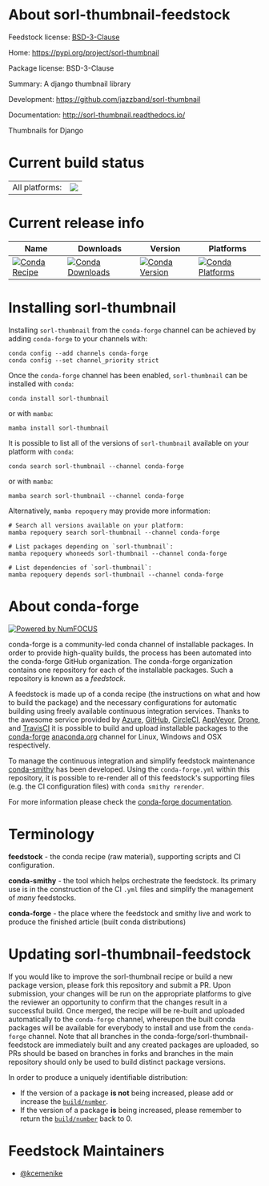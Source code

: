 About sorl-thumbnail-feedstock
==============================

Feedstock license: [BSD-3-Clause](https://github.com/conda-forge/sorl-thumbnail-feedstock/blob/main/LICENSE.txt)

Home: https://pypi.org/project/sorl-thumbnail

Package license: BSD-3-Clause

Summary: A django thumbnail library

Development: https://github.com/jazzband/sorl-thumbnail

Documentation: http://sorl-thumbnail.readthedocs.io/

Thumbnails for Django


Current build status
====================


<table><tr><td>All platforms:</td>
    <td>
      <a href="https://dev.azure.com/conda-forge/feedstock-builds/_build/latest?definitionId=10412&branchName=main">
        <img src="https://dev.azure.com/conda-forge/feedstock-builds/_apis/build/status/sorl-thumbnail-feedstock?branchName=main">
      </a>
    </td>
  </tr>
</table>

Current release info
====================

| Name | Downloads | Version | Platforms |
| --- | --- | --- | --- |
| [![Conda Recipe](https://img.shields.io/badge/recipe-sorl--thumbnail-green.svg)](https://anaconda.org/conda-forge/sorl-thumbnail) | [![Conda Downloads](https://img.shields.io/conda/dn/conda-forge/sorl-thumbnail.svg)](https://anaconda.org/conda-forge/sorl-thumbnail) | [![Conda Version](https://img.shields.io/conda/vn/conda-forge/sorl-thumbnail.svg)](https://anaconda.org/conda-forge/sorl-thumbnail) | [![Conda Platforms](https://img.shields.io/conda/pn/conda-forge/sorl-thumbnail.svg)](https://anaconda.org/conda-forge/sorl-thumbnail) |

Installing sorl-thumbnail
=========================

Installing `sorl-thumbnail` from the `conda-forge` channel can be achieved by adding `conda-forge` to your channels with:

```
conda config --add channels conda-forge
conda config --set channel_priority strict
```

Once the `conda-forge` channel has been enabled, `sorl-thumbnail` can be installed with `conda`:

```
conda install sorl-thumbnail
```

or with `mamba`:

```
mamba install sorl-thumbnail
```

It is possible to list all of the versions of `sorl-thumbnail` available on your platform with `conda`:

```
conda search sorl-thumbnail --channel conda-forge
```

or with `mamba`:

```
mamba search sorl-thumbnail --channel conda-forge
```

Alternatively, `mamba repoquery` may provide more information:

```
# Search all versions available on your platform:
mamba repoquery search sorl-thumbnail --channel conda-forge

# List packages depending on `sorl-thumbnail`:
mamba repoquery whoneeds sorl-thumbnail --channel conda-forge

# List dependencies of `sorl-thumbnail`:
mamba repoquery depends sorl-thumbnail --channel conda-forge
```


About conda-forge
=================

[![Powered by
NumFOCUS](https://img.shields.io/badge/powered%20by-NumFOCUS-orange.svg?style=flat&colorA=E1523D&colorB=007D8A)](https://numfocus.org)

conda-forge is a community-led conda channel of installable packages.
In order to provide high-quality builds, the process has been automated into the
conda-forge GitHub organization. The conda-forge organization contains one repository
for each of the installable packages. Such a repository is known as a *feedstock*.

A feedstock is made up of a conda recipe (the instructions on what and how to build
the package) and the necessary configurations for automatic building using freely
available continuous integration services. Thanks to the awesome service provided by
[Azure](https://azure.microsoft.com/en-us/services/devops/), [GitHub](https://github.com/),
[CircleCI](https://circleci.com/), [AppVeyor](https://www.appveyor.com/),
[Drone](https://cloud.drone.io/welcome), and [TravisCI](https://travis-ci.com/)
it is possible to build and upload installable packages to the
[conda-forge](https://anaconda.org/conda-forge) [anaconda.org](https://anaconda.org/)
channel for Linux, Windows and OSX respectively.

To manage the continuous integration and simplify feedstock maintenance
[conda-smithy](https://github.com/conda-forge/conda-smithy) has been developed.
Using the ``conda-forge.yml`` within this repository, it is possible to re-render all of
this feedstock's supporting files (e.g. the CI configuration files) with ``conda smithy rerender``.

For more information please check the [conda-forge documentation](https://conda-forge.org/docs/).

Terminology
===========

**feedstock** - the conda recipe (raw material), supporting scripts and CI configuration.

**conda-smithy** - the tool which helps orchestrate the feedstock.
                   Its primary use is in the construction of the CI ``.yml`` files
                   and simplify the management of *many* feedstocks.

**conda-forge** - the place where the feedstock and smithy live and work to
                  produce the finished article (built conda distributions)


Updating sorl-thumbnail-feedstock
=================================

If you would like to improve the sorl-thumbnail recipe or build a new
package version, please fork this repository and submit a PR. Upon submission,
your changes will be run on the appropriate platforms to give the reviewer an
opportunity to confirm that the changes result in a successful build. Once
merged, the recipe will be re-built and uploaded automatically to the
`conda-forge` channel, whereupon the built conda packages will be available for
everybody to install and use from the `conda-forge` channel.
Note that all branches in the conda-forge/sorl-thumbnail-feedstock are
immediately built and any created packages are uploaded, so PRs should be based
on branches in forks and branches in the main repository should only be used to
build distinct package versions.

In order to produce a uniquely identifiable distribution:
 * If the version of a package **is not** being increased, please add or increase
   the [``build/number``](https://docs.conda.io/projects/conda-build/en/latest/resources/define-metadata.html#build-number-and-string).
 * If the version of a package **is** being increased, please remember to return
   the [``build/number``](https://docs.conda.io/projects/conda-build/en/latest/resources/define-metadata.html#build-number-and-string)
   back to 0.

Feedstock Maintainers
=====================

* [@kcemenike](https://github.com/kcemenike/)

